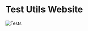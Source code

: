 # Test Utils Website

![Tests](https://github.com/danrusu/anonymous-feedback/actions/workflows/test.yml/badge.svg)
